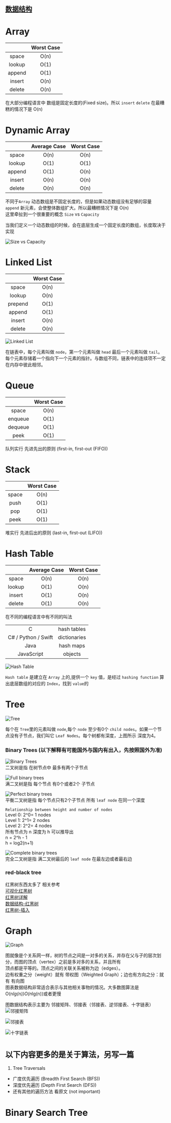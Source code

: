 ## [数据结构](https://www.interviewcake.com/data-structures-reference)


 # Array 
 
|             |  Worst Case |
|  :-------:  |  :-------:  |
|  space      |  O(n)       |
|  lookup     |  O(1)       |
|  append     |  O(1)       |
|  insert     |  O(n)       |
|  delete     |  O(n)       |

在大部分编程语言中 数组是固定长度的(Fixed size)。所以 `insert` `delete` 在最糟糕的情况下是 O(n)





 # Dynamic Array

|             |  Average Case   |  Worst Case  |
|  :-------:  |  :-----------:  |  :--------:  |
|  space      |  O(n)           |  O(n)        |
|  lookup     |  O(1)           |  O(1)        |
|  append     |  O(1)           |  O(n)        |
|  insert     |  O(n)           |  O(n)        |
|  delete     |  O(n)           |  O(n)        |

不同于`Array` 动态数组是不固定长度的，但是如果动态数组没有足够的容量 `append` 新元素，会使整体数组扩大。所以最糟糕情况下是 O(n)  
这里牵扯到一个很重要的概念 `Size` vs `Capacity`

当我们定义一个动态数组的时候，会在底层生成一个固定长度的数组，长度取决于实现  
  
![Size vs Capacity](https://www.interviewcake.com/images/svgs/dynamic_arrays__capacity_size_end_index.svg?bust=183)





 # Linked List

|             |  Worst Case |
|  :-------:  |  :-------:  |
|  space      |  O(n)       |
|  lookup     |  O(n)       |
|  prepend    |  O(1)       |
|  append     |  O(1)       |
|  insert     |  O(n)       |
|  delete     |  O(n)       |  

![Linked List](https://cdn-images-1.medium.com/max/1600/1*1vMrgnKUU2ujVS7CEx52kw.png)

在链表中，每个元素叫做 `node`，第一个元素叫做 `head` 最后一个元素叫做 `tail`。每个元素存储着一个指向下一个元素的指针。与数组不同，链表中的连续项不一定在内存中彼此相邻。





 # Queue

|             |  Worst Case |
|  :-------:  |  :-------:  |
|  space      |  O(n)       |
|  enqueue    |  O(1)       |
|  dequeue    |  O(1)       |
|  peek       |  O(1)       | 

队列实行 先进先出的原则 (first-in, first-out (FIFO))





 # Stack

|             |  Worst Case |
|  :-------:  |  :-------:  |
|  space      |  O(n)       |
|  push       |  O(1)       |
|  pop        |  O(1)       |
|  peek       |  O(1)       | 

堆实行 先进后出的原则 (last-in, first-out (LIFO))





 # Hash Table

|             |  Average Case   |  Worst Case  |
|  :-------:  |  :-----------:  |  :--------:  |
|  space      |  O(n)           |  O(n)        |
|  lookup     |  O(1)           |  O(n)        |
|  insert     |  O(1)           |  O(n)        |
|  delete     |  O(1)           |  O(n)        |

在不同的编程语言中有不同的叫法  

|                       |                |
|  :-------:            |  :-------:     |
|  C                    |  hash tables   |
|  C# / Python / Swift  |  dictionaries  |
|  Java                 |  hash maps     |
|  JavaScript           |  objects       | 

![Hash Table](https://www.interviewcake.com/images/svgs/cs_for_hackers__hash_tables_lies_key_labeled.svg?bust=183)  

`Hash table` 是建立在 `Array` 上的,提供一个 `key` 值，是经过 `hashing function` 算出底层数组的对应的 `Index`，找到 `value`的





 # Tree

![Tree](https://www.interviewcake.com/images/svgs/trees__depth_height.svg?bust=183)

每个在 `Tree`里的元素叫做 `node`,每个 `node` 至少有0个 `child nodes`。如果一个节点没有子节点，我们叫它 `Leaf Nodes`。每个树都有深度，上图所示 深度为4。  

### Binary Trees (以下解释有可能国外与国内有出入，先按照国外为准)

![Binary Trees](https://www.interviewcake.com/images/svgs/trees__binary_non_binary.svg)  
二叉树是指 在树节点中 最多有两个子节点  

![Full binary trees](https://www.interviewcake.com/images/svgs/trees__full_binary.svg)  
满二叉树是指 每个节点 有0个或者2个 子节点  

![Perfect binary trees](https://www.interviewcake.com/images/svgs/trees__perfect_binary.svg)  
平衡二叉树是指 每个节点只有2个子节点 所有 `leaf node` 在同一个深度  
 
`Relationship between height and number of nodes`  
 Level 0: 2^0= 1 nodes  
 Level 1: 2^1= 2 nodes  
 Level 2: 2^2= 4 nodes  
 所有节点为 n 深度为 h 可以推导出  
 n = 2^h - 1  
 h = log2(n+1)

![Complete binary trees](https://www.interviewcake.com/images/svgs/trees__complete_binary.svg)  
完全二叉树是指 满二叉树最后的 `leaf node` 在最左边或者最右边
  
### red-black tree
红黑树东西太多了 相关参考  
[可视化红黑树](https://www.cs.usfca.edu/~galles/visualization/RedBlack.html)  
[红黑树详解](http://cruisesun.top/articles/2021/02/27/1614408834256.html)  
[数据结构-红黑树](http://www.btechsmartclass.com/data_structures/red-black-trees.html)  
[红黑树-插入](https://www.geeksforgeeks.org/red-black-tree-set-2-insert/)



# Graph
![Graph](https://www.interviewcake.com/images/svgs/graph_coloring__nodes_and_edges.svg)  

图就像是个关系网一样，树的节点之间是一对多的关系，并存在父与子的层次划分，而图的顶点（vertex）之前是多对多的关系，并且所有  
顶点都是平等的。顶点之间的关联关系被称为边（edges）。  
边有权重之分（weight）就有 带权图（Weighted Graph）；边也有方向之分：就有 有向图  
图表数据结构非常适合表示与其他相关事物的情况。大多数图算法是 O(n*lg(n))O(n*lg(n))或者更慢  

图数据结构表示主要为 邻接矩阵、邻接表（邻接表、逆邻接表、十字链表）
![邻接矩阵](https://mmbiz.qpic.cn/mmbiz_png/NtO5sialJZGosRUW6ToEL0P3VKYqaQiaaV0y4Ozk1W47oyL3ssuFWtDP6Z91VRLLpRvB5iazeOV42LjF7EHhjnJaQ/640?wx_fmt=png&tp=webp&wxfrom=5&wx_lazy=1&wx_co=1)  

![邻接表](https://mmbiz.qpic.cn/mmbiz_png/NtO5sialJZGosRUW6ToEL0P3VKYqaQiaaVY4zMoTbJH2J4AuknyLHOGBribE1k5MReDS60l5rjtj9pKwws181aaqg/640?wx_fmt=png&tp=webp&wxfrom=5&wx_lazy=1&wx_co=1)  

![十字链表](https://mmbiz.qpic.cn/mmbiz_png/NtO5sialJZGosRUW6ToEL0P3VKYqaQiaaVoKoEIaI2QZlLbXkSYm8QkGjM3V7ExPPnFc9uic0Y5tzQMAicub7qQibeQ/640?wx_fmt=png&tp=webp&wxfrom=5&wx_lazy=1&wx_co=1)


# `以下内容更多的是关于算法，另写一篇`     
1. Tree Traversals
  + 广度优先遍历 (Breadth First Search (BFS))  
  + 深度优先遍历 (Depth First Search (DFS))
  + 还有其他的遍历方法 看原文 (not important)  
# Binary Search Tree

